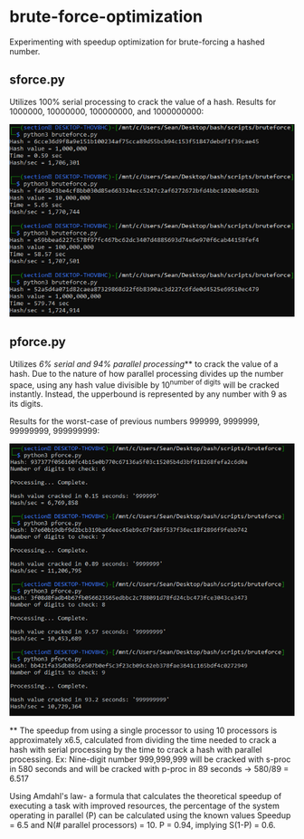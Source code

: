 # brute-force-optimization

Experimenting with speedup optimization for brute-forcing a hashed number.

## sforce.py
Utilizes 100% serial processing to crack the value of a hash. Results for 1000000, 10000000, 100000000, and 1000000000: 

![](https://github.com/stran556/brute-force-optimization/blob/main/serial_results.png)


## pforce.py
Utilizes *6% serial and 94% parallel processing*** to crack the value of a hash. Due to the nature of how parallel processing divides up the number space, using any hash value divisible by 10<sup>number of digits</sup> will be cracked instantly. Instead, the upperbound is represented by any number with 9 as its digits. 

Results for the worst-case of previous numbers 999999, 9999999, 99999999, 999999999: 

![](https://github.com/stran556/brute-force-optimization/blob/main/parallel_results.png)

** The speedup from using a single processor to using 10 processors is approximately x6.5, calculated from dividing the time needed to crack a hash with serial processing by the time to crack a hash with parallel processing. Ex: Nine-digit number 999,999,999 will be cracked with s-proc in 580 seconds and will be cracked with p-proc in 89 seconds -> 580/89 = 6.517

Using Amdahl's law- a formula that calculates the theoretical speedup of executing a task with improved resources, the percentage of the system operating in parallel (P) can be calculated using the known values Speedup = 6.5 and N(# parallel processors) = 10. P = 0.94, implying S(1-P) = 0.6.
